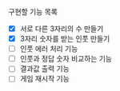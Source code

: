구현할 기능 목록

- [x] 서로 다른 3자리의 수 만들기
- [x] 3자리 숫자를 받는 인풋 만들기
- [ ] 인풋 에러 처리 기능
- [ ] 인풋과 정답 숫자 비교하는 기능
- [ ] 결과값 출력 기능
- [ ] 게임 재시작 기능
